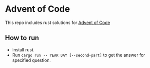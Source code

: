 # Advent of Code

This repo includes rust solutions for [Advent of Code](https://adventofcode.com)

## How to run

- Install rust.
- Run `cargo run -- YEAR DAY [--second-part]` to get the answer for specified question.
